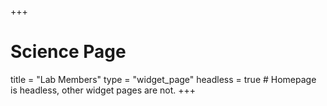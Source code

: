 +++
# Science Page
title = "Lab Members"
type = "widget_page"
headless = true  # Homepage is headless, other widget pages are not.
+++
